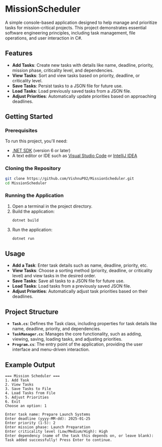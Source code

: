 # MissionScheduler

A simple console-based application designed to help manage and prioritize tasks for mission-critical projects. This project demonstrates essential software engineering principles, including task management, file operations, and user interaction in C#.

## Features

- **Add Tasks**: Create new tasks with details like name, deadline, priority, mission phase, criticality level, and dependencies.
- **View Tasks**: Sort and view tasks based on priority, deadline, or criticality level.
- **Save Tasks**: Persist tasks to a JSON file for future use.
- **Load Tasks**: Load previously saved tasks from a JSON file.
- **Adjust Priorities**: Automatically update priorities based on approaching deadlines.

## Getting Started

### Prerequisites

To run this project, you'll need:
- [.NET SDK](https://dotnet.microsoft.com/download) (version 6 or later)
- A text editor or IDE such as [Visual Studio Code](https://code.visualstudio.com/) or [IntelliJ IDEA](https://www.jetbrains.com/idea/)


### Cloning the Repository

```bash
git clone https://github.com/VishnuP02/MissionScheduler.git
cd MissionScheduler
```

### Running the Application

1. Open a terminal in the project directory.
2. Build the application:
   ```bash
   dotnet build
   ```
3. Run the application:
   ```bash
   dotnet run
   ```

## Usage

- **Add a Task**: Enter task details such as name, deadline, priority, etc.
- **View Tasks**: Choose a sorting method (priority, deadline, or criticality level) and view tasks in the desired order.
- **Save Tasks**: Save all tasks to a JSON file for future use.
- **Load Tasks**: Load tasks from a previously saved JSON file.
- **Adjust Priorities**: Automatically adjust task priorities based on their deadlines.

## Project Structure

- **`Task.cs`**: Defines the Task class, including properties for task details like name, deadline, priority, and dependencies.
- **`TaskManager.cs`**: Manages the core functionality, such as adding, viewing, saving, loading tasks, and adjusting priorities.
- **`Program.cs`**: The entry point of the application, providing the user interface and menu-driven interaction.

## Example Output

```plaintext
=== Mission Scheduler ===
1. Add Task
2. View Tasks
3. Save Tasks to File
4. Load Tasks from File
5. Adjust Priorities
6. Exit
Choose an option: 1

Enter task name: Prepare Launch Systems
Enter deadline (yyyy-MM-dd): 2025-01-25
Enter priority (1-5): 2
Enter mission phase: Launch Preparation
Enter criticality level (Low/Medium/High): High
Enter dependency (name of the task this depends on, or leave blank): 
Task added successfully! Press Enter to continue.
```
